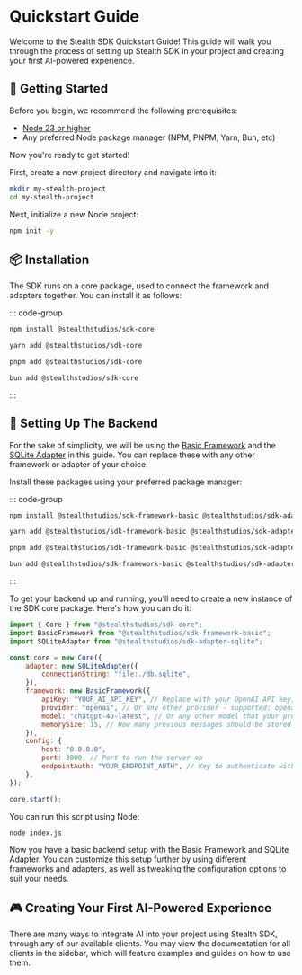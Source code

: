 # Quickstart Guide

Welcome to the Stealth SDK Quickstart Guide! This guide will walk you through the process of setting up Stealth SDK in your project and creating your first AI-powered experience.

## 🚀 Getting Started

Before you begin, we recommend the following prerequisites:

- [Node 23 or higher](https://nodejs.org/)
- Any preferred Node package manager (NPM, PNPM, Yarn, Bun, etc)

Now you're ready to get started!

First, create a new project directory and navigate into it:

```sh
mkdir my-stealth-project
cd my-stealth-project
```

Next, initialize a new Node project:

```sh
npm init -y
```

## 📦 Installation

The SDK runs on a core package, used to connect the framework and adapters together. You can install it as follows:

::: code-group

```sh [npm]
npm install @stealthstudios/sdk-core
```

```sh [yarn]
yarn add @stealthstudios/sdk-core
```

```sh [pnpm]
pnpm add @stealthstudios/sdk-core
```

```sh [bun]
bun add @stealthstudios/sdk-core
```

:::

## 🔧 Setting Up The Backend

For the sake of simplicity, we will be using the [Basic Framework](../frameworks/basic) and the [SQLite Adapter](../adapters/sqlite) in this guide. You can replace these with any other framework or adapter of your choice.

Install these packages using your preferred package manager:

::: code-group

```sh [npm]
npm install @stealthstudios/sdk-framework-basic @stealthstudios/sdk-adapter-sqlite
```

```sh [yarn]
yarn add @stealthstudios/sdk-framework-basic @stealthstudios/sdk-adapter-sqlite
```

```sh [pnpm]
pnpm add @stealthstudios/sdk-framework-basic @stealthstudios/sdk-adapter-sqlite
```

```sh [bun]
bun add @stealthstudios/sdk-framework-basic @stealthstudios/sdk-adapter-sqlite
```

:::

To get your backend up and running, you'll need to create a new instance of the SDK core package. Here's how you can do it:

```js
import { Core } from "@stealthstudios/sdk-core";
import BasicFramework from "@stealthstudios/sdk-framework-basic";
import SQLiteAdapter from "@stealthstudios/sdk-adapter-sqlite";

const core = new Core({
	adapter: new SQLiteAdapter({
		connectionString: "file:./db.sqlite",
	}),
	framework: new BasicFramework({
		apiKey: "YOUR_AI_API_KEY", // Replace with your OpenAI API key, preferably from a .env file
		provider: "openai", // Or any other provider - supported: openai, anthropic, deepseek
		model: "chatgpt-4o-latest", // Or any other model that your provider supports
		memorySize: 15, // How many previous messages should be stored in context? Higher values = higher token usage
	}),
	config: {
		host: "0.0.0.0",
		port: 3000, // Port to run the server on
		endpointAuth: "YOUR_ENDPOINT_AUTH", // Key to authenticate with the server
	},
});

core.start();
```

You can run this script using Node:

```sh
node index.js
```

Now you have a basic backend setup with the Basic Framework and SQLite Adapter. You can customize this setup further by using different frameworks and adapters, as well as tweaking the configuration options to suit your needs.

## 🎮 Creating Your First AI-Powered Experience

There are many ways to integrate AI into your project using Stealth SDK, through any of our available clients. You may view the documentation for all clients in the sidebar, which will feature examples and guides on how to use them.
